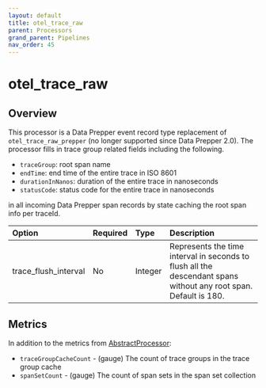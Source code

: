 ```yaml
---
layout: default
title: otel_trace_raw
parent: Processors
grand_parent: Pipelines
nav_order: 45
---
```


# otel_trace_raw

## Overview

This processor is a Data Prepper event record type replacement of `otel_trace_raw_prepper` (no longer supported since Data Prepper 2.0). The processor fills in trace group related fields including the following.

* `traceGroup`: root span name
* `endTime`: end time of the entire trace in ISO 8601
* `durationInNanos`: duration of the entire trace in nanoseconds
* `statusCode`: status code for the entire trace in nanoseconds

in all incoming Data Prepper span records by state caching the root span info per traceId. 

Option | Required | Type | Description
:--- | :--- | :--- | :---
trace_flush_interval | No | Integer | Represents the time interval in seconds to flush all the descendant spans without any root span. Default is 180.

<!---## Configuration

Content will be added to this section.--->

## Metrics

In addition to the metrics from [AbstractProcessor](https://github.com/opensearch-project/data-prepper/blob/main/data-prepper-api/src/main/java/org/opensearch/dataprepper/model/processor/AbstractProcessor.java):

* `traceGroupCacheCount` - (gauge) The count of trace groups in the trace group cache
* `spanSetCount` - (gauge) The count of span sets in the span set collection